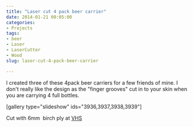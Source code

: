 ```yaml
---
title: "Laser cut 4 pack beer carrier"
date: 2014-01-21 00:05:00
categories:
- Projects
tags:
- beer
- Laser
- LaserCutter
- Wood
slug: laser-cut-4-pack-beer-carrier

---
```


I created three of these 4pack beer carriers for a few friends of mine. I don't really like the design as the "finger grooves" cut in to your skin when you are carrying 4 full bottles.

[gallery type="slideshow" ids="3936,3937,3938,3939"]

Cut with 6mm  birch ply at <a href="http://vancouver.hackspace.ca/wp/">VHS</a>
